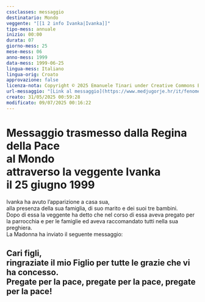 ```yaml
---
cssclasses: messaggio
destinatario: Mondo
veggente: "[[1 2 info Ivanka|Ivanka]]"
tipo-mess: annuale
inizio: 00:00
durata: 07
giorno-mess: 25
mese-mess: 06
anno-mess: 1999
data-mess: 1999-06-25
lingua-mess: Italiano
lingua-orig: Croato
approvazione: false
licenza-nota: Copyright © 2025 Emanuele Tinari under Creative Commons BY-NC-SA 4.0 https://creativecommons.org/licenses/by-nc-sa/4.0/
url-messaggio: "[Link al messaggio](https://www.medjugorje.hr/it/fenomeno-di-medjugorje/apparizioni-annuali/)"
creato: 31/05/2025 00:59:28
modificato: 09/07/2025 00:16:22
---
```


# Messaggio trasmesso dalla Regina della Pace<br>al Mondo<br>attraverso la veggente Ivanka<br>il 25 giugno 1999

Ivanka ha avuto l’apparizione a casa sua,<br>alla presenza della sua famiglia, di suo marito e dei suoi tre bambini.<br>Dopo di essa la veggente ha detto che nel corso di essa aveva pregato per la parrocchia e per le famiglie ed aveva raccomandato tutti nella sua preghiera.<br>La Madonna ha inviato il seguente messaggio:
## Cari figli,<br>ringraziate il mio Figlio per tutte le grazie che vi ha concesso.<br>Pregate per la pace, pregate per la pace, pregate per la pace!

